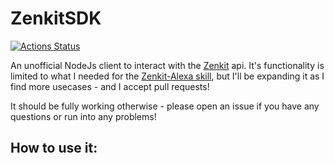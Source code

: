 # ZenkitSDK
[![Actions Status](https://github.com/SeriesOfUnlikelyExplanations/ZenkitSDK/workflows/Deploy/badge.svg)](https://github.com/SeriesOfUnlikelyExplanations/ZenkitSDK/actions)

An unofficial NodeJs client to interact with the [Zenkit](https://zenkit.com/) api. It's functionality is limited to what I needed for the [Zenkit-Alexa skill](https://www.amazon.com/Onward-Tools-Zenkit-List-Sync/dp/B087C8XQ3T), but I'll be expanding it as I find more usecases - and I accept pull requests! 


It should be fully working otherwise - please open an issue if you have any questions or run into any problems!


## How to use it:
```
  

```
